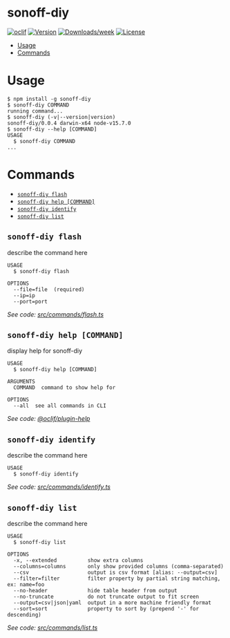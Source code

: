 sonoff-diy
==========



[![oclif](https://img.shields.io/badge/cli-oclif-brightgreen.svg)](https://oclif.io)
[![Version](https://img.shields.io/npm/v/sonoff-diy.svg)](https://npmjs.org/package/sonoff-diy)
[![Downloads/week](https://img.shields.io/npm/dw/sonoff-diy.svg)](https://npmjs.org/package/sonoff-diy)
[![License](https://img.shields.io/npm/l/sonoff-diy.svg)](https://github.com/Kalininator/sonoff-diy/blob/master/package.json)

<!-- toc -->
* [Usage](#usage)
* [Commands](#commands)
<!-- tocstop -->
# Usage
<!-- usage -->
```sh-session
$ npm install -g sonoff-diy
$ sonoff-diy COMMAND
running command...
$ sonoff-diy (-v|--version|version)
sonoff-diy/0.0.4 darwin-x64 node-v15.7.0
$ sonoff-diy --help [COMMAND]
USAGE
  $ sonoff-diy COMMAND
...
```
<!-- usagestop -->
# Commands
<!-- commands -->
* [`sonoff-diy flash`](#sonoff-diy-flash)
* [`sonoff-diy help [COMMAND]`](#sonoff-diy-help-command)
* [`sonoff-diy identify`](#sonoff-diy-identify)
* [`sonoff-diy list`](#sonoff-diy-list)

## `sonoff-diy flash`

describe the command here

```
USAGE
  $ sonoff-diy flash

OPTIONS
  --file=file  (required)
  --ip=ip
  --port=port
```

_See code: [src/commands/flash.ts](https://github.com/Kalininator/sonoff-diy/blob/v0.0.4/src/commands/flash.ts)_

## `sonoff-diy help [COMMAND]`

display help for sonoff-diy

```
USAGE
  $ sonoff-diy help [COMMAND]

ARGUMENTS
  COMMAND  command to show help for

OPTIONS
  --all  see all commands in CLI
```

_See code: [@oclif/plugin-help](https://github.com/oclif/plugin-help/blob/v3.2.2/src/commands/help.ts)_

## `sonoff-diy identify`

describe the command here

```
USAGE
  $ sonoff-diy identify
```

_See code: [src/commands/identify.ts](https://github.com/Kalininator/sonoff-diy/blob/v0.0.4/src/commands/identify.ts)_

## `sonoff-diy list`

describe the command here

```
USAGE
  $ sonoff-diy list

OPTIONS
  -x, --extended          show extra columns
  --columns=columns       only show provided columns (comma-separated)
  --csv                   output is csv format [alias: --output=csv]
  --filter=filter         filter property by partial string matching, ex: name=foo
  --no-header             hide table header from output
  --no-truncate           do not truncate output to fit screen
  --output=csv|json|yaml  output in a more machine friendly format
  --sort=sort             property to sort by (prepend '-' for descending)
```

_See code: [src/commands/list.ts](https://github.com/Kalininator/sonoff-diy/blob/v0.0.4/src/commands/list.ts)_
<!-- commandsstop -->

